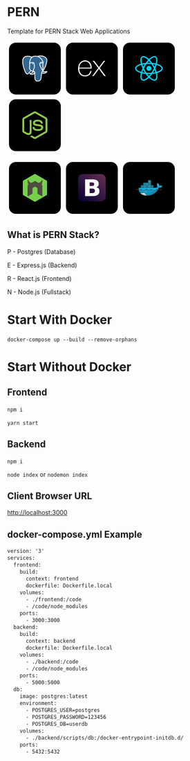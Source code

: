 # PERN
Template for PERN Stack Web Applications

![postgres](https://raw.githubusercontent.com/VideoGameRoulette/PERN/main/Postgres.png)
![express](https://raw.githubusercontent.com/VideoGameRoulette/PERN/main/Express.png)
![react](https://raw.githubusercontent.com/VideoGameRoulette/PERN/main/React.png)
![node](https://raw.githubusercontent.com/VideoGameRoulette/PERN/main/Node.png)

![nodemon](https://raw.githubusercontent.com/VideoGameRoulette/PERN/main/Nodemon.png)
![bootstrap](https://raw.githubusercontent.com/VideoGameRoulette/PERN/main/Bootstrap.png)
![docker](https://raw.githubusercontent.com/VideoGameRoulette/PERN/main/Docker.png)

## What is PERN Stack?
P - Postgres (Database)

E - Express.js (Backend)

R - React.js (Frontend)

N - Node.js (Fullstack)

# Start With Docker
`docker-compose up --build --remove-orphans`

# Start Without Docker

## Frontend
`npm i`

`yarn start`

## Backend
`npm i`

`node index` or `nodemon index`

## Client Browser URL
[http://localhost:3000](http://localhost:3000)

## docker-compose.yml Example
    version: '3'
    services:
      frontend:
        build:
          context: frontend
          dockerfile: Dockerfile.local
        volumes:
          - ./frontend:/code
          - /code/node_modules
        ports:
          - 3000:3000
      backend:
        build:
          context: backend
          dockerfile: Dockerfile.local
        volumes:
          - ./backend:/code
          - /code/node_modules
        ports:
          - 5000:5000
      db:
        image: postgres:latest
        environment:
          - POSTGRES_USER=postgres
          - POSTGRES_PASSWORD=123456
          - POSTGRES_DB=userdb
        volumes:
          - ./backend/scripts/db:/docker-entrypoint-initdb.d/
        ports:
          - 5432:5432

